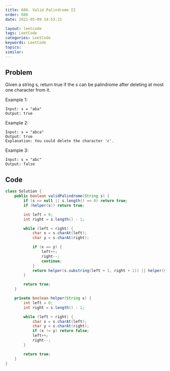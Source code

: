 ```yaml
---
title: 680. Valid Palindrome II
order: 680
date: 2021-05-09 14:53:21

layout: leetcode
tags: LeetCode
categories: LeetCode
keywords: LeetCode
topics:
similar:
---
```


## Problem

Given a string s, return true if the s can be palindrome after deleting at most one character from it.



Example 1:
```
Input: s = "aba"
Output: true
```
Example 2:
```
Input: s = "abca"
Output: true
Explanation: You could delete the character 'c'.
```
Example 3:
```
Input: s = "abc"
Output: false
```
## Code

```java
class Solution {
    public boolean validPalindrome(String s) {
        if (s == null || s.length() == 0) return true;
        if (helper(s)) return true;

        int left = 0;
        int right = s.length() - 1;

        while (left < right) {
            char x = s.charAt(left);
            char y = s.charAt(right);

            if (x == y) {
                left++;
                right--;
                continue;
            }
            return helper(s.substring(left + 1, right + 1)) || helper(s.substring(left, right));
        }

        return true;
    }

    private boolean helper(String s) {
        int left = 0;
        int right = s.length() - 1;

        while (left < right) {
            char x = s.charAt(left);
            char y = s.charAt(right);
            if (x != y) return false;
            left++;
            right--;
        }

        return true;
    }
}
```
